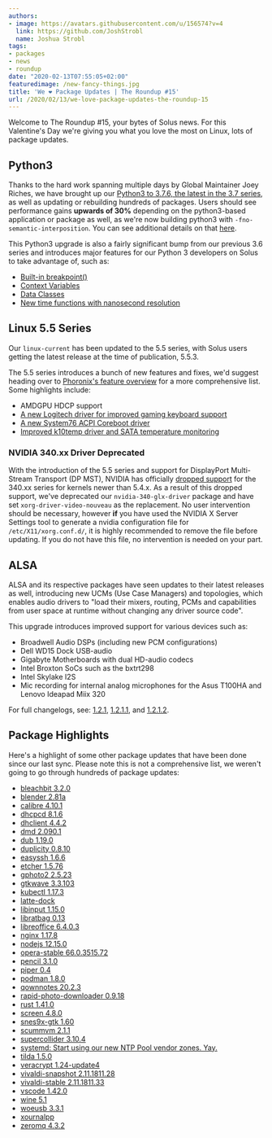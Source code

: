 ```yaml
---
authors:
- image: https://avatars.githubusercontent.com/u/156574?v=4
  link: https://github.com/JoshStrobl
  name: Joshua Strobl
tags:
- packages
- news
- roundup
date: "2020-02-13T07:55:05+02:00"
featuredimage: /new-fancy-things.jpg
title: 'We ❤️ Package Updates | The Roundup #15'
url: /2020/02/13/we-love-package-updates-the-roundup-15
---
```


Welcome to The Roundup #15, your bytes of Solus news. For this Valentine's Day we're giving you what you love the most on Linux, lots of package updates.

<!--more-->

## Python3

Thanks to the hard work spanning multiple days by Global Maintainer Joey Riches, we have brought up our [Python3 to 3.7.6, the latest in the 3.7 series](https://dev.getsol.us/T6817), as well as updating or rebuilding hundreds of packages. Users should see performance gains **upwards of 30%** depending on the python3-based application or package as well, as we're now building python3 with `-fno-semantic-interposition`. You can see additional details on that [here](https://fedoraproject.org/wiki/Changes/PythonNoSemanticInterpositionSpeedup#Benefit_to_Fedora).

This Python3 upgrade is also a fairly significant bump from our previous 3.6 series and introduces major features for our Python 3 developers on Solus to take advantage of, such as:

- [Built-in breakpoint()](https://www.python.org/dev/peps/pep-0553/)
- [Context Variables](https://www.python.org/dev/peps/pep-0567/)
- [Data Classes](https://www.python.org/dev/peps/pep-0557/)
- [New time functions with nanosecond resolution](https://www.python.org/dev/peps/pep-0564/)

## Linux 5.5 Series

Our `linux-current` has been updated to the 5.5 series, with Solus users getting the latest release at the time of publication, 5.5.3.

The 5.5 series introduces a bunch of new features and fixes, we'd suggest heading over to [Phoronix's feature overview](https://www.phoronix.com/scan.php?page=article&item=linux-55-features&num=1) for a more comprehensive list. Some highlights include:

- AMDGPU HDCP support
- [A new Logitech driver for improved gaming keyboard support](https://www.phoronix.com/scan.php?page=news_item&px=Linux-5.5-HID-Improvements)
- [A new System76 ACPI Coreboot driver](https://www.phoronix.com/scan.php?page=news_item&px=Linux-5.5-x86-Platform-Improve)
- [Improved k10temp driver and SATA temperature monitoring](https://www.phoronix.com/scan.php?page=news_item&px=Linux-5.6-HWMON-Changes)

### NVIDIA 340.xx Driver Deprecated

With the introduction of the 5.5 series and support for DisplayPort Multi-Stream Transport (DP MST), NVIDIA has officially [dropped support](https://nvidia.custhelp.com/app/answers/detail/a_id/3142/~/support-timeframes-for-unix-legacy-gpu-releases) for the 340.xx series for kernels newer than 5.4.x. As a result of this dropped support, we've deprecated our `nvidia-340-glx-driver` package and have set `xorg-driver-video-nouveau` as the replacement. No user intervention should be necessary, however **if** you have used the NVIDIA X Server Settings tool to generate a nvidia configuration file for `/etc/X11/xorg.conf.d/`, it is highly recommended to remove the file before updating. If you do not have this file, no intervention is needed on your part.

## ALSA

ALSA and its respective packages have seen updates to their latest releases as well, introducing new UCMs (Use Case Managers) and topologies, which enables audio drivers to "load their mixers, routing, PCMs and capabilities from user space at runtime without changing any driver source code".

This upgrade introduces improved support for various devices such as:

- Broadwell Audio DSPs (including new PCM configurations)
- Dell WD15 Dock USB-audio
- Gigabyte Motherboards with dual HD-audio codecs
- Intel Broxton SoCs such as the bxtrt298
- Intel Skylake I2S
- Mic recording for internal analog microphones for the Asus T100HA and Lenovo Ideapad Miix 320

For full changelogs, see: [1.2.1](https://alsa-project.org/wiki/Changes_v1.1.9_v1.2.1), [1.2.1.1](https://alsa-project.org/wiki/Changes_v1.2.1_v1.2.1.1), and [1.2.1.2](https://alsa-project.org/wiki/Changes_v1.2.1.1_v1.2.1.2).

## Package Highlights

Here's a highlight of some other package updates that have been done since our last sync. Please note this is not a comprehensive list, we weren't going to go through hundreds of package updates:

- [bleachbit 3.2.0](https://dev.getsol.us/R436:2419b95648b734a9eb6f08ae30088d93b0bddd34)
- [blender 2.81a](https://dev.getsol.us/R437:d93dce4b0da0706de2b8b43bf7fa62d20dff0d72)
- [calibre 4.10.1](https://dev.getsol.us/R485:4cc9f45a9bf09ac2802b33ec962b263938139f42)
- [dhcpcd 8.1.6](https://dev.getsol.us/R619:cdc142118ecd467a8359bfc7b93507a6f5bf79e2)
- [dhclient 4.4.2](https://dev.getsol.us/R618:199b6eedfcd5244082f9cb5cab6612892f207b31)
- [dmd 2.090.1](https://dev.getsol.us/R638:98ca98b9daeb5cd735cab2d9f0ec57db108c8b9d)
- [dub 1.19.0](https://dev.getsol.us/R668:60d181880d04db6f8935f4e485ecfbce62e33b94)
- [duplicity 0.8.10](https://dev.getsol.us/R672:740ee8dae4e73da3d4c8c767553125e7e6ca3a63)
- [easyssh 1.6.6](https://dev.getsol.us/R4413:dc571b2164a0ca83449be5b7c499023dd72464c3)
- [etcher 1.5.76](https://dev.getsol.us/R3610:4f798ac701f9d36e910d7ad48f0a4b2130b98927)
- [gphoto2 2.5.23](https://dev.getsol.us/R3985:001aad3368859f5bff250edcf67ab1b6d2aaf8ef)
- [gtkwave 3.3.103](https://dev.getsol.us/R4210:c705da7daec93f0add16eeaecbf3db3f1e30247c)
- [kubectl 1.17.3](https://dev.getsol.us/R4352:a066ddff9a42e437611eac2524fc956b48c3ff5e)
- [latte-dock](https://dev.getsol.us/R4030:e41d087b34ce5d6a5f4a0b2a18a221d4b20a7771)
- [libinput 1.15.0](https://dev.getsol.us/R1743:cfc0ce08e096feaf306324b549655ceb610dfbf2)
- [libratbag 0.13](https://dev.getsol.us/R3780:9d559a47aeb3bc4b9ff974bda5d551528c37dbb8)
- [libreoffice 6.4.0.3](https://dev.getsol.us/R1835:26c4a984fe5b73890c5ba2cda2e05b8f11362a50)
- [nginx 1.17.8](https://dev.getsol.us/R2166:d4ac0e02a2389fa30cf5c019181e8f60df6a4040)
- [nodejs 12.15.0](https://dev.getsol.us/R2177:226c1ad4136ef8402411ba33308de01b082f994f)
- [opera-stable 66.0.3515.72](https://dev.getsol.us/R2263:40756d725eb99b406b610dcc3e8b284d1d468918)
- [pencil 3.1.0](https://dev.getsol.us/R3747:bb9ba86478e5f64904ba67c0e4ce90bf9f63fb79)
- [piper 0.4](https://dev.getsol.us/R3781:df3868b61df52c37c5549b68f3151d64ebe278fe)
- [podman 1.8.0](https://dev.getsol.us/R4790:b007c0916a268acdde4437b05500f35fd80ea67e)
- [qownnotes 20.2.3](https://dev.getsol.us/R2730:a4a37a1dda98e70d35c5113d285c3d160e9ca539)
- [rapid-photo-downloader 0.9.18](https://dev.getsol.us/R2785:3eff51ad8639ec15a7bf4c2fbb7d741cac736adc)
- [rust 1.41.0](https://dev.getsol.us/R2839:b6dbdb4d697745fbbb938d563f09ec7e3aa4f84d)
- [screen 4.8.0](https://dev.getsol.us/R2859:6101f7117643c99f8909bc247d61610f3b1acc19)
- [snes9x-gtk 1.60](https://dev.getsol.us/R2920:71936bcf8bedb39ce052f5c6a2964bdd890a9828)
- [scummvm 2.1.1](https://dev.getsol.us/R2865:1d1ee86239425c1488f85b7edf4c8897fc735350)
- [supercollider 3.10.4](https://dev.getsol.us/R4550:bd24e390fb77cda8cd466835e10762e954cfa3b7)
- [systemd: Start using our new NTP Pool vendor zones. Yay.](https://dev.getsol.us/R2999:25787c1e38142c7a7be4ecf326f970e80aa271da)
- [tilda 1.5.0](https://dev.getsol.us/R3038:91c3d27d92ef116ab32a4a68f85d683d7e065234)
- [veracrypt 1.24-update4](https://dev.getsol.us/R3118:b756a8fca7746fe7deea8f30ce5a596c688f7beb)
- [vivaldi-snapshot 2.11.1811.28](https://dev.getsol.us/R3138:4b23b2c8b9dbcc7f9baa5badfb31a062a8ff695c)
- [vivaldi-stable 2.11.1811.33](https://dev.getsol.us/R3139:743dc2afb111121be99ce52f97114c8905c2d7c1)
- [vscode 1.42.0](https://dev.getsol.us/R3148:7148cc71e4fd3a527d8b3d9ce573c6637a849bbc)
- [wine 5.1](https://dev.getsol.us/R3169:252dd8f9a6b3d5925786568f6762e6d776ff680c)
- [woeusb 3.3.1](https://dev.getsol.us/R3806:262a66963cc0a412d8cf0b54d84df60aa7715174)
- [xournalpp](https://dev.getsol.us/R4810:bef4b35fdea9996c74ca7eea3def42d9a0d7589a)
- [zeromq 4.3.2](https://dev.getsol.us/R3321:240e2a19dcd86d93be5b89d0a670119d61c416ff)